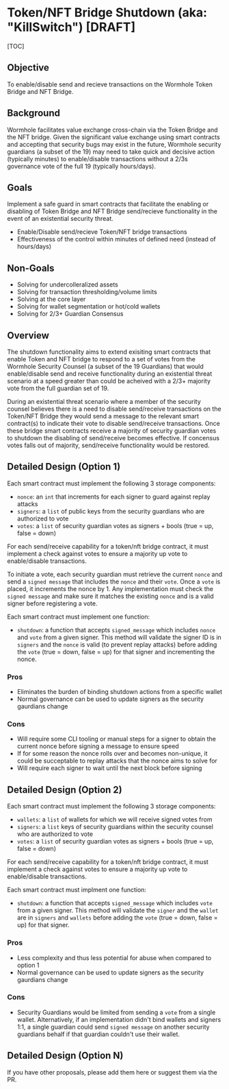 # Token/NFT Bridge Shutdown (aka: "KillSwitch") [DRAFT]

[TOC]

## Objective

To enable/disable send and recieve transactions on the Wormhole Token Bridge and NFT Bridge.

## Background

Wormhole facilitates value exchange cross-chain via the Token Bridge and the NFT bridge.  Given the significant value exchange using smart contracts and accepting that security bugs may exist in the future, Wormhole security guardians (a subset of the 19) may need to take quick and decisive action (typically minutes) to enable/disable transactions without a 2/3s governance vote of the full 19 (typically hours/days).

## Goals

Implement a safe guard in smart contracts that facilitate the enabling or disabling of Token Bridge and NFT Bridge send/recieve functionality in the event of an existential security threat.

* Enable/Disable send/recieve Token/NFT bridge transactions
* Effectiveness of the control within minutes of defined need (instead of hours/days)

## Non-Goals

* Solving for undercolleralized assets
* Solving for transaction thresholding/volume limits
* Solving at the core layer
* Solving for wallet segmentation or hot/cold wallets
* Solving for 2/3+ Guardian Consensus

## Overview

The shutdown functionality aims to extend exisiting smart contracts that enable Token and NFT bridge to respond to a set of votes from the Wormhole Security Counsel (a subset of the 19 Guardians) that would enable/disable send and receive functionality during an existential threat scenario at a speed greater than could be acheived with a 2/3+ majority vote from the full guardian set of 19.

During an existential threat scenario where a member of the security counsel believes there is a need to disable send/receive transactions on the Token/NFT Bridge they would send a message to the relevant smart contract(s) to indicate their vote to disable send/receive transactions.  Once these bridge smart contracts receive a majority of security guardian votes to shutdown the disabling of send/receive becomes effective.  If concensus votes falls out of majority, send/receive functionality would be restored.

## Detailed Design (Option 1)

Each smart contract must implement the following 3 storage components:

* `nonce`: an `int` that increments for each signer to guard against replay attacks
* `signers`: a `list` of public keys from the security guardians who are authorized to vote
* `votes`: a `list` of security guardian votes as signers + bools (true = up, false = down)

For each send/receive capability for a token/nft bridge contract, it must implement a check against votes to ensure a majority up vote to enable/disable transactions.

To initiate a vote, each security guardian must retrieve the current `nonce` and send a `signed message` that includes the `nonce` and their `vote`.  Once a `vote` is placed, it increments the nonce by 1.  Any implementation must check the `signed message` and make sure it matches the existing `nonce`  and is a valid signer before registering a vote.

Each smart contract must implement one function:

* `shutdown`: a function that accepts `signed_message` which includes `nonce` and `vote` from a given signer.  This method will validate the signer ID is in `signers` and the `nonce` is valid (to prevent replay attacks) before adding the `vote` (true = down, false = up) for that signer and incrementing the nonce.

### Pros

* Eliminates the burden of binding shutdown actions from a specific wallet
* Normal governance can be used to update signers as the security gaurdians change

### Cons

* Will require some CLI tooling or manual steps for a signer to obtain the current nonce before signing a message to ensure speed
* If for some reason the nonce rolls over and becomes non-unique, it could be succeptable to replay attacks that the nonce aims to solve for
* Will require each signer to wait until the next block before signing


## Detailed Design (Option 2)

Each smart contract must implement the following 3 storage components:

* `wallets`: a `list` of wallets for which we will receive signed votes from
* `signers`: a `list` keys of security guardians within the security counsel who are authorized to vote
* `votes`: a `list` of security guardian votes as signers + bools (true = up, false = down)

For each send/receive capability for a token/nft bridge contract, it must implement a check against votes to ensure a majority up vote to enable/disable transactions.

Each smart contract must implment one function:

* `shutdown`: a function that accepts `signed_message` which includes `vote` from a given signer.  This method will validate the `signer` and the `wallet` are in `signers` and `wallets` before adding the `vote` (true = down, false = up) for that signer.

### Pros

* Less complexity and thus less potential for abuse when compared to option 1
* Normal governance can be used to update signers as the security gaurdians change

### Cons

* Security Guardians would be limited from sending a `vote` from a single wallet.  Alternatively, if an implementation didn't bind wallets and signers 1:1, a single guardian could send `signed message` on another security guardians behalf if that guardian couldn't use their wallet.

## Detailed Design (Option N)

If you have other proposals, please add them here or suggest them via the PR.